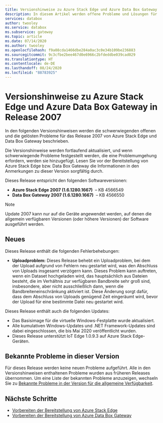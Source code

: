 ```yaml
---
title: Versionshinweise zu Azure Stack Edge und Azure Data Box Gateway in Release 2007 | Microsoft-Dokumentation
description: In diesem Artikel werden offene Probleme und Lösungen für Azure Stack Edge und Data Box Gateway in Release 2007 beschrieben.
services: databox
author: twooley
ms.service: databox
ms.subservice: gateway
ms.topic: article
ms.date: 07/14/2020
ms.author: twooley
ms.openlocfilehash: f9a08cda1466dbe284a0ac3c0e34b109be236883
ms.sourcegitcommit: 9c3cfbe2bee467d0e6966c2bfdeddbe039cad029
ms.translationtype: HT
ms.contentlocale: de-DE
ms.lasthandoff: 08/24/2020
ms.locfileid: "88783925"
---
```

# <a name="azure-stack-edge-and-azure-data-box-gateway-2007-release-notes"></a>Versionshinweise zu Azure Stack Edge und Azure Data Box Gateway in Release 2007

In den folgenden Versionshinweisen werden die schwerwiegenden offenen und die gelösten Probleme für das Release 2007 von Azure Stack Edge und Data Box Gateway beschrieben.

Die Versionshinweise werden fortlaufend aktualisiert, und wenn schwerwiegende Probleme festgestellt werden, die eine Problemumgehung erfordern, werden sie hinzugefügt. Lesen Sie vor der Bereitstellung von Azure Stack Edge bzw. Data Box Gateway die Informationen in den Anmerkungen zu dieser Version sorgfältig durch.

Dieses Release entspricht den folgenden Softwareversionen:

- **Azure Stack Edge 2007 (1.6.1280.1667)**  – KB 4566549
- **Data Box Gateway 2007 (1.6.1280.1667)**  – KB 4566550

> [!NOTE]
> Update 2007 kann nur auf die Geräte angewendet werden, auf denen die allgemein verfügbaren Versionen (oder höhere Versionen) der Software ausgeführt werden.

## <a name="whats-new"></a>Neues

Dieses Release enthält die folgenden Fehlerbehebungen:

- **Uploadproblem:** Dieses Release behebt ein Uploadproblem, bei dem der Upload aufgrund von Fehlern neu gestartet wird, was den Abschluss von Uploads insgesamt verzögern kann. Dieses Problem kann auftreten, wenn ein Dataset hochgeladen wird, das hauptsächlich aus Dateien besteht, die im Verhältnis zur verfügbaren Bandbreite sehr groß sind, insbesondere, aber nicht ausschließlich dann, wenn die Bandbreiteneinschränkung aktiviert ist. Diese Änderung sorgt dafür, dass dem Abschluss von Uploads genügend Zeit eingeräumt wird, bevor der Upload für eine bestimmte Datei neu gestartet wird.

Dieses Release enthält auch die folgenden Updates:

- Das Basisimage für die virtuelle Windows-Festplatte wurde aktualisiert.
- Alle kumulativen Windows-Updates und .NET Framework-Updates sind dabei eingeschlossen, die bis Mai 2020 veröffentlicht wurden.
- Dieses Release unterstützt IoT Edge 1.0.9.3 auf Azure Stack Edge-Geräten.

## <a name="known-issues-in-this-release"></a>Bekannte Probleme in dieser Version

Für dieses Release werden keine neuen Probleme aufgeführt. Alle in den Versionshinweisen enthaltenen Probleme wurden aus früheren Releases übernommen. Um eine Liste der bekannten Probleme anzuzeigen, wechseln Sie zu [Bekannte Probleme in der Version für die allgemeine Verfügbarkeit](data-box-gateway-release-notes.md#known-issues-in-ga-release).

## <a name="next-steps"></a>Nächste Schritte

- [Vorbereiten der Bereitstellung von Azure Stack Edge](data-box-edge-deploy-prep.md)
- [Vorbereiten der Bereitstellung von Azure Data Box Gateway](data-box-gateway-deploy-prep.md)
